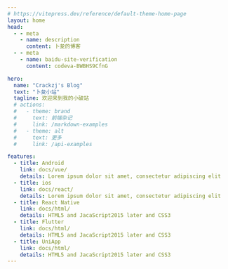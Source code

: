```yaml
---
# https://vitepress.dev/reference/default-theme-home-page
layout: home
head:
  - - meta
    - name: description
      content: 卜夋的博客
  - - meta
    - name: baidu-site-verification
      content: codeva-BWBHS9CfnG

hero:
  name: "Crackzj's Blog"
  text: "卜夋小站"
  tagline: 欢迎来到我的小破站
  # actions:
  #   - theme: brand
  #     text: 前端杂记
  #     link: /markdown-examples
  #   - theme: alt
  #     text: 更多
  #     link: /api-examples

features:
  - title: Android
    link: docs/vue/
    details: Lorem ipsum dolor sit amet, consectetur adipiscing elit
  - title: ios
    link: docs/react/
    details: Lorem ipsum dolor sit amet, consectetur adipiscing elit
  - title: React Native
    link: docs/html/
    details: HTML5 and JacaScript2015 later and CSS3
  - title: Flutter
    link: docs/html/
    details: HTML5 and JacaScript2015 later and CSS3
  - title: UniApp
    link: docs/html/
    details: HTML5 and JacaScript2015 later and CSS3
---
```


